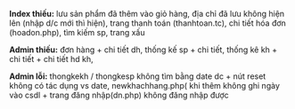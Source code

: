 **Index thiếu:**  lưu sản phẩm đã thêm vào giỏ hàng, 
        địa chỉ đã lưu không hiện lên (nhập d/c mới thì hiện), 
        trang thanh toán (thanhtoan.tc), 
        chi tiết hóa đơn (hoadon.php),
        tìm kiếm sp, trang xấu
        
**Admin thiếu:** đơn hàng + chi tiết dh,
             thống kế sp + chi tiết,
             thống kê kh + chi tiết + chi tiết hd kh,

**Admin lỗi:** thongkekh / thongkesp không tìm bằng date dc + nút reset không có tác dụng vs date,
newkhachhang.php( khi thêm không ghi ngày vào csdl + trang đăng nhập(dn.php) không đăng nhập được 


            
            
